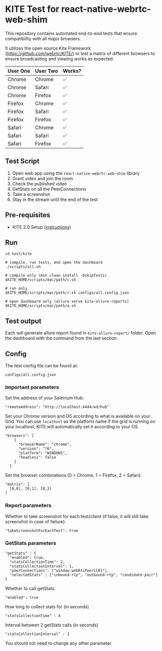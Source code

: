 # KITE Test for react-native-webrtc-web-shim

This repository contains automated end-to-end tests that ensure compatibility with all major browsers.

It utilizes the open source Kite Framework (https://github.com/webrtc/KITE/) to test a matrix of different browsers to ensure broadcasting and viewing works as expected.

| User One | User Two | Works? |
| -------- | -------- | ------ |
| Chrome   | Chrome   | ✅     |
| Chrome   | Safari   | ✅     |
| Chrome   | Firefox  | ✅     |
| Firefox  | Chrome   | ✅     |
| Firefox  | Safari   | ✅     |
| Firefox  | Firefox  | ✅     |
| Safari   | Chrome   | ✅     |
| Safari   | Safari   | ✅     |
| Safari   | Firefox  | ✅     |

## Test Script

1. Open web app using the `react-native-webrtc-web-shim` library
2. Grant video and join the room
3. Check the published video
4. GetStats on all the PeerConnections
5. Take a screenshot
6. Stay in the stream until the end of the test

## Pre-requisites

- KITE 2.0 Setup ([instructions](https://github.com/webrtc/KITE/blob/master/README.md))

## Run

```
cd test/kite

# compile, run tests, and open the dashboard
./scripts/all.sh
```

```
# compile only (mvn clean install -DskipTests)
$KITE_HOME/scripts/mac/path/c.sh
```

```
# run only
$KITE_HOME/scripts/mac/path/r.sh configs/all.config.json
```

```
# open dashboard only (allure serve kite-allure-reports)
$KITE_HOME/scripts/mac/path/a.sh
```

## Test output

Each will generate allure report found in `kite-allure-report/` folder. Open the dashboard with the command from the last section.

## Config

The test config file can be found at:

```
configs/all.config.json
```

### Important parameters

Set the address of your Selenium Hub:

```
"remoteAddress": "http://localhost:4444/wd/hub"`
```

Set your Chrome version and OS according to what is available on your Grid. You can use `localhost` as the platform name if the grid is running on your localhost, KITE will automatically set it according to your OS.

```
"browsers": [
    {
      "browserName": "chrome",
      "version": "76",
      "platform": "WINDOWS",
      "headless": false
    }
  ]
```

Set the browser combinations (0 = Chrome, 1 = Firefox, 2 = Safari):

```
"matrix": [
  [0,0], [0,1], [0,2]
]
```

### Report parameters

Whether to take screenshot for each test/client (if false, it will still take screenshot in case of failure):

```
"takeScreenshotForEachTest": true
```

### GetStats parameters

```
"getStats" : {
  "enabled": true,
  "statsCollectionTime": 2,
  "statsCollectionInterval": 1,
  "peerConnections": ["window.webRtcPeers[0]"],
  "selectedStats" : ["inbound-rtp", "outbound-rtp", "candidate-pair"]
}
```

Whether to call getStats:

```
"enabled": true
```

How long to collect stats for (in seconds)

```
"statsCollectionTime" : 4
```

Interval between 2 getStats calls (in seconds)

```
"statsCollectionInterval" : 2
```

You should not need to change any other parameter.
